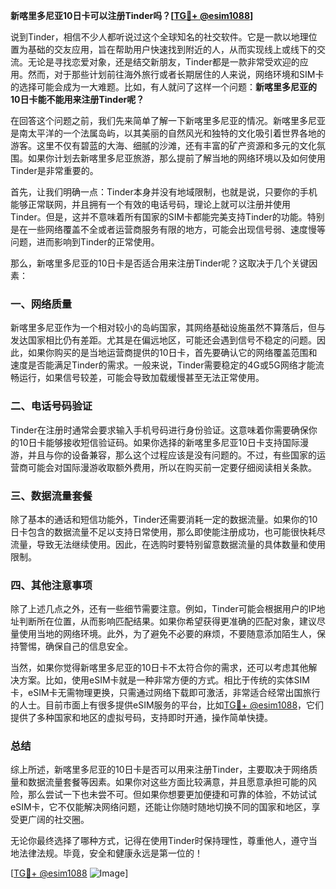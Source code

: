 **新喀里多尼亚10日卡可以注册Tinder吗？[[TG💪+ @esim1088](https://t.me/s/esim1088)]**

说到Tinder，相信不少人都听说过这个全球知名的社交软件。它是一款以地理位置为基础的交友应用，旨在帮助用户快速找到附近的人，从而实现线上或线下的交流。无论是寻找恋爱对象，还是结交新朋友，Tinder都是一款非常受欢迎的应用。然而，对于那些计划前往海外旅行或者长期居住的人来说，网络环境和SIM卡的选择可能会成为一大难题。比如，有人就问了这样一个问题：**新喀里多尼亚的10日卡能不能用来注册Tinder呢？**

在回答这个问题之前，我们先来简单了解一下新喀里多尼亚的情况。新喀里多尼亚是南太平洋的一个法属岛屿，以其美丽的自然风光和独特的文化吸引着世界各地的游客。这里不仅有碧蓝的大海、细腻的沙滩，还有丰富的矿产资源和多元的文化氛围。如果你计划去新喀里多尼亚旅游，那么提前了解当地的网络环境以及如何使用Tinder是非常重要的。

首先，让我们明确一点：Tinder本身并没有地域限制，也就是说，只要你的手机能够正常联网，并且拥有一个有效的电话号码，理论上就可以注册并使用Tinder。但是，这并不意味着所有国家的SIM卡都能完美支持Tinder的功能。特别是在一些网络覆盖不全或者运营商服务有限的地方，可能会出现信号弱、速度慢等问题，进而影响到Tinder的正常使用。

那么，新喀里多尼亚的10日卡是否适合用来注册Tinder呢？这取决于几个关键因素：

### **一、网络质量**
新喀里多尼亚作为一个相对较小的岛屿国家，其网络基础设施虽然不算落后，但与发达国家相比仍有差距。尤其是在偏远地区，可能还会遇到信号不稳定的问题。因此，如果你购买的是当地运营商提供的10日卡，首先要确认它的网络覆盖范围和速度是否能满足Tinder的需求。一般来说，Tinder需要稳定的4G或5G网络才能流畅运行，如果信号较差，可能会导致加载缓慢甚至无法正常使用。

### **二、电话号码验证**
Tinder在注册时通常会要求输入手机号码进行身份验证。这意味着你需要确保你的10日卡能够接收短信验证码。如果你选择的新喀里多尼亚10日卡支持国际漫游，并且与你的设备兼容，那么这个过程应该是没有问题的。不过，有些国家的运营商可能会对国际漫游收取额外费用，所以在购买前一定要仔细阅读相关条款。

### **三、数据流量套餐**
除了基本的通话和短信功能外，Tinder还需要消耗一定的数据流量。如果你的10日卡包含的数据流量不足以支持日常使用，那么即使能注册成功，也可能很快耗尽流量，导致无法继续使用。因此，在选购时要特别留意数据流量的具体数量和使用限制。

### **四、其他注意事项**
除了上述几点之外，还有一些细节需要注意。例如，Tinder可能会根据用户的IP地址判断所在位置，从而影响匹配结果。如果你希望获得更准确的匹配对象，建议尽量使用当地的网络环境。此外，为了避免不必要的麻烦，不要随意添加陌生人，保持警惕，确保自己的信息安全。

当然，如果你觉得新喀里多尼亚的10日卡不太符合你的需求，还可以考虑其他解决方案。比如，使用eSIM卡就是一种非常方便的方式。相比于传统的实体SIM卡，eSIM卡无需物理更换，只需通过网络下载即可激活，非常适合经常出国旅行的人士。目前市面上有很多提供eSIM服务的平台，比如[TG💪+ @esim1088](https://t.me/s/esim1088)，它们提供了多种国家和地区的虚拟号码，支持即时开通，操作简单快捷。

### **总结**
综上所述，新喀里多尼亚的10日卡是否可以用来注册Tinder，主要取决于网络质量和数据流量套餐等因素。如果你对这些方面比较满意，并且愿意承担可能的风险，那么尝试一下也未尝不可。但如果你想要更加便捷和可靠的体验，不妨试试eSIM卡，它不仅能解决网络问题，还能让你随时随地切换不同的国家和地区，享受更广阔的社交圈。

无论你最终选择了哪种方式，记得在使用Tinder时保持理性，尊重他人，遵守当地法律法规。毕竟，安全和健康永远是第一位的！

[[TG💪+ @esim1088](https://t.me/s/esim1088) ![Image](https://i.postimg.cc/4NQfJmqS/Snipaste-2025-05-13-00-14-12.png)]